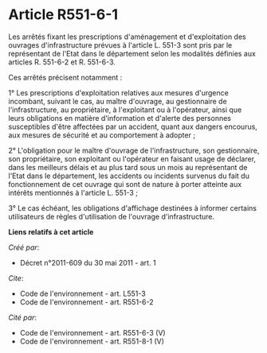 # Article R551-6-1

Les arrêtés fixant les prescriptions d'aménagement et d'exploitation des ouvrages d'infrastructure prévues à l'article L.
551-3 sont pris par le représentant de l'Etat dans le département selon les modalités définies aux articles R. 551-6-2 et R.
551-6-3.

Ces arrêtés précisent notamment :

1° Les prescriptions d'exploitation relatives aux mesures d'urgence incombant, suivant le cas, au maître d'ouvrage, au
gestionnaire de l'infrastructure, au propriétaire, à l'exploitant ou à l'opérateur, ainsi que leurs obligations en matière
d'information et d'alerte des personnes susceptibles d'être affectées par un accident, quant aux dangers encourus, aux
mesures de sécurité et au comportement à adopter ;

2° L'obligation pour le maître d'ouvrage de l'infrastructure, son gestionnaire, son propriétaire, son exploitant ou
l'opérateur en faisant usage de déclarer, dans les meilleurs délais et au plus tard sous un mois au représentant de l'Etat
dans le département, les accidents ou incidents survenus du fait du fonctionnement de cet ouvrage qui sont de nature à porter
atteinte aux intérêts mentionnés à l'article L. 551-3 ;

3° Le cas échéant, les obligations d'affichage destinées à informer certains utilisateurs de règles d'utilisation de
l'ouvrage d'infrastructure.

**Liens relatifs à cet article**

_Créé par_:

  - Décret n°2011-609 du 30 mai 2011 - art. 1

_Cite_:

  - Code de l'environnement - art. L551-3
  - Code de l'environnement - art. R551-6-2

_Cité par_:

  - Code de l'environnement - art. R551-6-3 (V)
  - Code de l'environnement - art. R551-8-1 (V)
